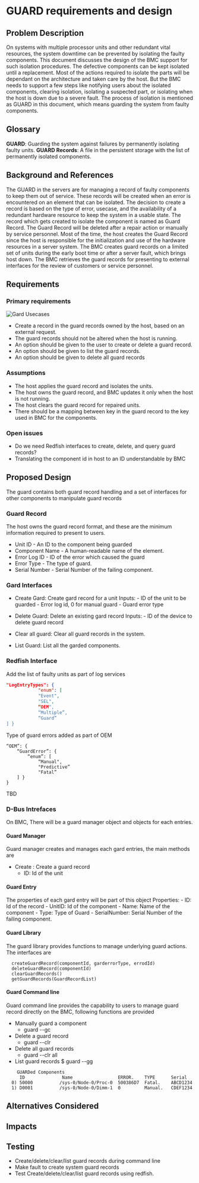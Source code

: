 ﻿# GUARD requirements and design

## Problem Description
On systems with multiple processor units and other redundant vital resources, the system downtime can be prevented by isolating the faulty components. This document discusses the design of the BMC support for such isolation procedures. The defective components can be kept isolated until a replacement. Most of the actions required to isolate the parts will be dependant on the architecture and taken care by the host. But the BMC needs to support a few steps like notifying users about the isolated components, clearing isolation, isolating a suspected part, or isolating when the host is down due to a severe fault. The process of isolation is mentioned as GUARD in this document, which means guarding the system from faulty components.

## Glossary
**GUARD**: Guarding the system against failures by permanently isolating faulty units.
**GUARD Records**: A file in the persistent storage with the list of permanently
isolated components.


## Background and References

The GUARD in the servers are for managing a record of faulty components to keep them out of service.  These records will be created when an error is encountered on an element that can be isolated. The decision to create a record is based on the type of error, usecase, and the availability of a redundant hardware resource to keep the system in a usable state. The record which gets created to isolate the component is named as Guard Record. The Guard Record will be deleted after a repair action or manually by service personnel. Most of the time, the host creates the Guard Record since the host is responsible for the initialization and use of the hardware resources in a server system. The BMC creates guard records on a limited set of units during the early boot time or after a server fault, which brings host down. The BMC retrieves the guard records for presenting to external interfaces for the review of customers or service personnel.

## Requirements
### Primary requirements
![Gard Usecases](https://user-images.githubusercontent.com/16666879/70852658-0edfda80-1eca-11ea-9d70-c81a690c78f2.jpeg)
- Create a record in the guard records owned by the host, based on an external request.
- The guard records should not be altered when the host is running.
- An option should be given to the user to create or delete a guard record.
- An option should be given to list the guard records.
- An option should be given to delete all guard records
### Assumptions
- The host applies the guard record and isolates the units.
- The host owns the guard record, and BMC updates it only when the host is not
  running.
- The host clears the guard record for repaired units.
- There should be a mapping between key in the guard record to the key used in BMC for the components.
### Open issues
- Do we need Redfish interfaces to create, delete, and query guard records?
- Translating the component id in host to an ID understandable by BMC
## Proposed Design
The guard contains both guard record handling and a set of interfaces for other
components to manipulate guard records
### Guard Record
The host owns the guard record format, and these are the minimum information required to present to users.
  - Unit ID - An ID to the component being guarded
  - Component Name - A human-readable name of the element.
  - Error Log ID - ID of the error which caused the guard
  - Error Type - The type of guard.
  - Serial Number - Serial Number of the failing component.

### Gard Interfaces
- Create Gard: Create gard record for a unit
       Inputs:
           - ID of the unit to be guarded
           - Error log id, 0 for manual guard
           - Guard error type
- Delete Guard: Delete an existing gard record
       Inputs:
          - ID of the device to delete guard record

- Clear all guard: Clear all guard records in the system.

- List Guard:  List all the garded components.

### Redfish Interface
Add the list of faulty units as part of log services
```json
"LogEntryTypes": {
			"enum": [
			"Event",
			"SEL",
			“OEM",
			“Multiple”,
			“Guard”
] }
```
Type of guard errors added as part of OEM
```
“OEM”: {
	“GuardError”: {
		“enum”: [
			“Manual",
			"Predictive”
			"Fatal”
	] }
}
```
TBD
### D-Bus Intrefaces
On BMC, There will be a guard manager object and objects for each entries. 
#### Guard Manager
Guard manager creates and manages each gard entries, the main methods are
- Create : Create a guard record
	- ID: Id of the unit
#### Guard Entry
The properties of each gard entry will be part of this object
Properties:
	- ID: Id of the record
	- UnitID: Id of the component
	- Name: Name of the component
	- Type: Type of Guard
	- SerialNumber: Serial Number of the failing component.

#### Guard Library
The guard library provides functions to manage underlying guard actions. The interfaces are
```
  createGuardRecord(componentId, garderrorType, errodId)
  deleteGuardRecord(componentId)
  clearGuardRecords()
  getGuardRecords(GuardRecordList)
```
#### Guard Command line
Guard command line provides the capability to users to manage guard record directly on the BMC, following functions are provided

- Manually guard a component
	- guard --gc <component id>
- Delete a guard record
	- guard --clr <component id>
- Delete all guard records
	- guard --clr all
- List guard records
	$ guard --gg
```
	GUARDed Components
     ID              Name                 ERROR.    TYPE      Serial
  0) 50000     		/sys-0/Node-0/Proc-0  500386D7  Fatal.    ABCD1234
  1) D0001   		/sys-0/Node-0/Dimm-1  0         Manual.   CDEF1234
```
## Alternatives Considered

## Impacts

## Testing
- Create/delete/clear/list guard records during command line
- Make fault to create system guard records
- Test Create/delete/clear/list guard records using redfish.
